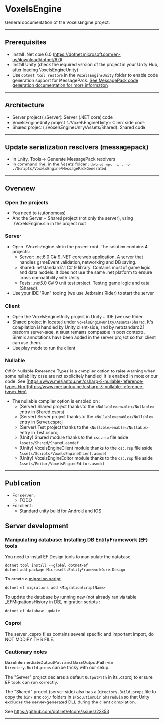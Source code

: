 # VoxelsEngine

General documentation of the VoxelsEngine project.

---

## Prerequisites

-   Install .Net core 6.0 (https://dotnet.microsoft.com/en-us/download/dotnet/6.0)
-   Install Unity (check the required version of the project in your Unity Hub, after loading VoxelsEngineUnity)
-   Use `dotnet tool restore` in the `VoxelsEngineUnity` folder to enable code generation support for
    MessagePack. [See MessagePack code generation documentation for more information](https://github.com/neuecc/MessagePack-CSharp#aot-code-generation-support-for-unityxamarin)

---

## Architecture

-   Server project (./Server): Server (.NET core) code
-   VoxelsEngineUnity project (./VoxelsEngineUnity): Client side code
-   Shared project (./VoxelsEngineUnity/Assets/Shared): Shared code

---

## Update serialization resolvers (messagepack)

-   In Unity, Tools -> Generate MessagePack resolvers
-   In command line, in the Assets folder : `dotnet mpc -i . -o ./Scripts/VoxelsEngine/MessagePackGenerated`

---

## Overview

### Open the projects

-   You need to (autonomous)
-   And the Server + Shared project (not only the server), using ./VoxelsEngine.sln in the project root

### Server

-   Open ./VoxelsEngine.sln in the project root. The solution contains 4 projects:
    -   Server: .net6.0 C# 9 .NET core web application. A server that handles gameEvent validation, networking
        and DB saving.
    -   Shared: netstandard2.1 C# 9 library. Contains most of game logic and data models. It does not use the same .net
        platform to ensure cross compatibility with Unity.
    -   Tests: .net6.0 C# 9 unit test project. Testing game logic and data (Shared).
-   Use your IDE "Run" tooling (we use Jetbrains Rider) to start the server

### Client

-   Open the VoxelsEngineUnity project in Unity + IDE (we use Rider)
-   Shared project in located under `VoxelsEngineUnity/Assets/Shared`. It's compilation is handled by Unity client-side, and
    by netstandard2.1 platform server-side. It must remains compatible in both contexts. Sirenix annotations have been
    added in the server project so that client can use them.
-   Use play mode to run the client

### Nullable

C# 8: Nullable Reference Types is a compiler option to raise warning when some nullability case are not explicitely handled. It is enabled in most or our code.
See [https://www.meziantou.net/csharp-8-nullable-reference-types.htm](https://www.meziantou.net/csharp-8-nullable-reference-types.htm)

-   The nullable compiler option is enabled on :
    -   (Server) Shared project thanks to the `<Nullable>enable</Nullable>` entry in Shared.csproj
    -   (Server) Server project thanks to the `<Nullable>enable</Nullable>` entry in Server.csproj
    -   (Server) Test project thanks to the `<Nullable>enable</Nullable>` entry in Test.csproj
    -   (Unity) Shared module thanks to the `csc.rsp` file aside `Assets/Shared/Shared.asmdef`
    -   (Unity) VoxelsEngineClient module thanks to the `csc.rsp` file aside `Assets/Scripts/VoxelsEngineClient.asmdef`
    -   (Unity) VoxelsEngineEditor module thanks to the `csc.rsp` file aside `Assets/Editor/VoxelsEngineEditor.asmdef`

---

## Publication

-   For server :
    -   TODO
-   For client :
    -   Standard unity build for Android and IOS

## Server development

### Manipulating database: Installing DB EntityFramework (EF) tools

You need to install EF Design tools to manipulate the database.

```
dotnet tool install --global dotnet-ef
dotnet add package Microsoft.EntityFrameworkCore.Design
```

To create a [migration script](https://docs.microsoft.com/en-us/ef/core/managing-schemas/migrations/?tabs=dotnet-core-cli)

```
dotnet ef migrations add <MigrationScriptName>
```

To update the database by running new (not already ran via table \_EFMigrationsHistory in DB), migration scripts :

```
dotnet ef database update
```

### Csproj

The server .csproj files contains several specific and important import, do NOT MODIFY THIS FILE.

### Cautionary notes

BaseIntermediateOutputPath and BaseOutputPath via `Directory.Build.props` can be tricky with our setup.

The "Server" project declares a default `OutputPath` in its .csproj to ensure EF tools can run correctly.

The "Shared" project (server-side) also has a `Directory.Build.props` file to copy the `bin/` and `obj/` folders
in `$(SolutionDir)SharedBin` so that Unity excludes the server-generated DLL during the client compilation.

See https://github.com/dotnet/efcore/issues/23853

---